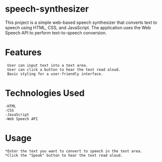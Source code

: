 # speech-synthesizer

This project is a simple web-based speech synthesizer that converts text to speech using HTML, CSS, and JavaScript. The application uses the Web Speech API to perform text-to-speech conversion.

# Features

     User can input text into a text area.
     User can click a button to hear the text read aloud.
     Basic styling for a user-friendly interface.
    
 # Technologies Used

    -HTML
    -CSS
    -JavaScript
    -Web Speech API

# Usage

    *Enter the text you want to convert to speech in the text area.
    *Click the "Speak" button to hear the text read aloud.
